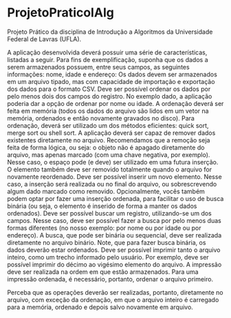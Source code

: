 # ProjetoPraticoIAlg
Projeto Prático da disciplina de Introdução a Algoritmos da Universidade Federal de Lavras (UFLA).

A aplicação desenvolvida deverá possuir uma série de características, listadas a seguir. Para fins de exemplificação, suponha que os dados a serem armazenados possuem, entre seus campos, as seguintes informações: nome, idade e endereço: 
Os dados devem ser armazenados em um arquivo tipado, mas com capacidade de importação e exportação dos dados para o formato CSV. 
Deve ser possível ordenar os dados por pelo menos dois dos campos  do registro. No exemplo dado, a aplicação poderia dar a opção de ordenar por nome ou idade. A ordenação deverá ser feita em memória (todos os dados do arquivo são lidos em um vetor na memória, ordenados e então novamente gravados no disco). Para ordenação, deverá ser utilizado um dos métodos eficientes: quick sort, merge sort ou shell sort. 
A aplicação deverá ser capaz de remover dados existentes diretamente no arquivo. Recomendamos que a remoção seja feita de forma lógica, ou seja: o objeto não é apagado diretamente do arquivo, mas apenas marcado (com uma chave negativa, por exemplo). Nesse caso, o espaço pode (e deve) ser utilizado em uma futura inserção. O elemento também deve ser removido totalmente quando o arquivo for novamente reordenado.
Deve ser possível inserir um novo elemento. Nesse caso, a inserção será realizada ou no final do arquivo, ou sobrescrevendo algum dado marcado como removido. Opcionalmente, vocês também podem optar por fazer uma inserção ordenada, para facilitar o uso de busca binária (ou seja, o elemento é inserido de forma a manter os dados ordenados).
Deve ser possível buscar um registro, utilizando-se um dos campos. Nesse caso, deve ser possível fazer a busca por pelo menos duas formas diferentes  (no nosso exemplo: por nome ou por idade ou por endereço). A busca, que pode ser binária ou sequencial, deve ser realizada diretamente no arquivo binário. Note, que para fazer busca binária, os dados deverão estar ordenados.
Deve ser possível imprimir tanto o arquivo inteiro, como um trecho informado pelo usuário. Por exemplo, deve ser possível imprimir do décimo ao vigésimo elemento do arquivo. A impressão deve ser realizada na ordem em que estão armazenados. Para uma impressão ordenada, é necessário, portanto, ordenar o arquivo primeiro.

Perceba que as operações deverão ser realizadas, portanto, diretamente no arquivo, com exceção da ordenação, em que o arquivo inteiro é carregado para a memória, ordenado e depois salvo novamente em arquivo. 

